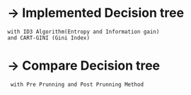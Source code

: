 # -> Implemented Decision tree
    with ID3 Algorithm(Entropy and Information gain)
    and CART-GINI (Gini Index)
    
# -> Compare Decision tree
     with Pre Prunning and Post Prunning Method
    
